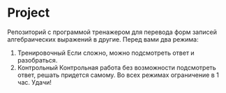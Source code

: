 # Project
Репозиторий с программой тренажером для перевода форм записей алгебраических выражений в другие.
Перед вами два режима: 
1) Тренировочный
 Если сложно, можно подсмотреть ответ и разобраться.
3) Контрольный
 Контрольная работа без возможности подсмотреть ответ, решать придется самому.
Во всех режимах ограничение в 1 час. Удачи!
